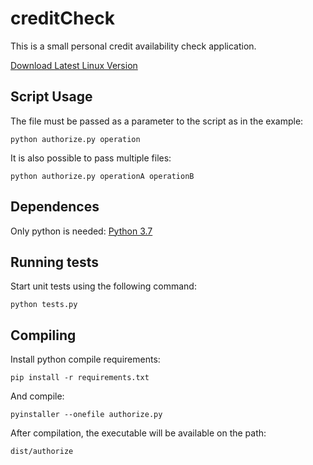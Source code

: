 # creditCheck

This is a small personal credit availability check application.

[Download Latest Linux Version](https://github.com/feliperian/creditCheck/raw/master/dist/authorize)

## Script Usage
The file must be passed as a parameter to the script as in the example:
```
python authorize.py operation
```

It is also possible to pass multiple files:
```
python authorize.py operationA operationB
```

## Dependences
Only python is needed:
[Python 3.7](https://www.python.org/downloads/)

## Running tests
Start unit tests using the following command:
```
python tests.py
```

## Compiling
Install python compile requirements:
```
pip install -r requirements.txt
```

And compile:
```
pyinstaller --onefile authorize.py
```

After compilation, the executable will be available on the path:
```
dist/authorize
```

